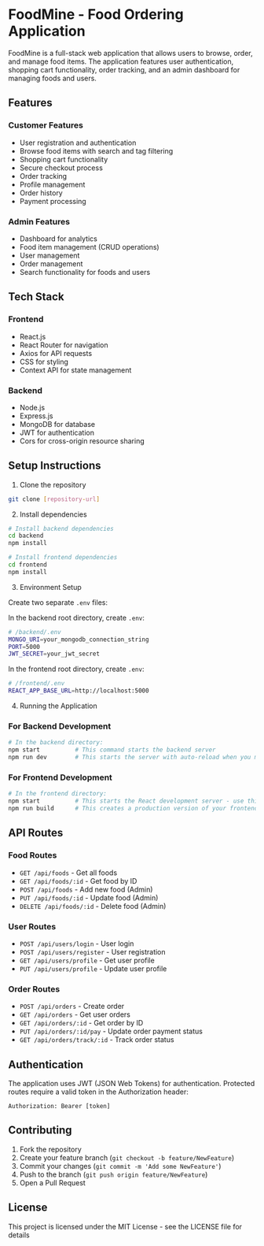 # FoodMine - Food Ordering Application

FoodMine is a full-stack web application that allows users to browse, order, and manage food items. The application features user authentication, shopping cart functionality, order tracking, and an admin dashboard for managing foods and users.

## Features

### Customer Features
- User registration and authentication
- Browse food items with search and tag filtering
- Shopping cart functionality
- Secure checkout process
- Order tracking
- Profile management
- Order history
- Payment processing

### Admin Features
- Dashboard for analytics
- Food item management (CRUD operations)
- User management
- Order management
- Search functionality for foods and users

## Tech Stack

### Frontend
- React.js
- React Router for navigation
- Axios for API requests
- CSS for styling
- Context API for state management

### Backend
- Node.js
- Express.js
- MongoDB for database
- JWT for authentication
- Cors for cross-origin resource sharing

## Setup Instructions

1. Clone the repository
```bash
git clone [repository-url]
```

2. Install dependencies
```bash
# Install backend dependencies
cd backend
npm install

# Install frontend dependencies
cd frontend
npm install
```

3. Environment Setup

Create two separate `.env` files:

In the backend root directory, create `.env`:
```bash
# /backend/.env
MONGO_URI=your_mongodb_connection_string
PORT=5000
JWT_SECRET=your_jwt_secret
```

In the frontend root directory, create `.env`:
```bash
# /frontend/.env
REACT_APP_BASE_URL=http://localhost:5000
```

4. Running the Application

### For Backend Development
```bash
# In the backend directory:
npm start          # This command starts the backend server
npm run dev        # This starts the server with auto-reload when you make changes (using nodemon)
```

### For Frontend Development
```bash
# In the frontend directory:
npm start          # This starts the React development server - use this while developing
npm run build      # This creates a production version of your frontend - use when deploying
```

## API Routes

### Food Routes
- `GET /api/foods` - Get all foods
- `GET /api/foods/:id` - Get food by ID
- `POST /api/foods` - Add new food (Admin)
- `PUT /api/foods/:id` - Update food (Admin)
- `DELETE /api/foods/:id` - Delete food (Admin)

### User Routes
- `POST /api/users/login` - User login
- `POST /api/users/register` - User registration
- `GET /api/users/profile` - Get user profile
- `PUT /api/users/profile` - Update user profile

### Order Routes
- `POST /api/orders` - Create order
- `GET /api/orders` - Get user orders
- `GET /api/orders/:id` - Get order by ID
- `PUT /api/orders/:id/pay` - Update order payment status
- `GET /api/orders/track/:id` - Track order status

## Authentication

The application uses JWT (JSON Web Tokens) for authentication. Protected routes require a valid token in the Authorization header:
```
Authorization: Bearer [token]
```

## Contributing

1. Fork the repository
2. Create your feature branch (`git checkout -b feature/NewFeature`)
3. Commit your changes (`git commit -m 'Add some NewFeature'`)
4. Push to the branch (`git push origin feature/NewFeature`)
5. Open a Pull Request

## License
This project is licensed under the MIT License - see the LICENSE file for details
